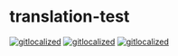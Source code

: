 # translation-test
[![gitlocalized ](https://gitlocalize.com/repo/7685/whole_project/badge.svg)](https://gitlocalize.com/repo/7685/whole_project?utm_source=badge)
[![gitlocalized ](https://gitlocalize.com/repo/7685/es/badge.svg)](https://gitlocalize.com/repo/7685/es?utm_source=badge)
[![gitlocalized ](https://gitlocalize.com/repo/7685/fr/badge.svg)](https://gitlocalize.com/repo/7685/fr?utm_source=badge)
